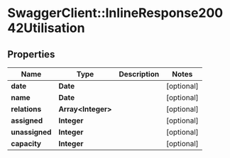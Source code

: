 # SwaggerClient::InlineResponse20042Utilisation

## Properties
Name | Type | Description | Notes
------------ | ------------- | ------------- | -------------
**date** | **Date** |  | [optional] 
**name** | **Date** |  | [optional] 
**relations** | **Array&lt;Integer&gt;** |  | [optional] 
**assigned** | **Integer** |  | [optional] 
**unassigned** | **Integer** |  | [optional] 
**capacity** | **Integer** |  | [optional] 


